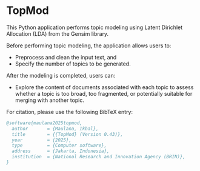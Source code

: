 # TopMod
This Python application performs topic modeling using Latent Dirichlet Allocation (LDA) from the Gensim library.

Before performing topic modeling, the application allows users to:
- Preprocess and clean the input text, and
- Specify the number of topics to be generated.

After the modeling is completed, users can:
- Explore the content of documents associated with each topic to assess whether a topic is too broad, too fragmented, or potentially suitable for merging with another topic.

For citation, please use the following BibTeX entry:

```bibtex
@software{maulana2025topmod,
  author       = {Maulana, Ikbal},
  title        = {{TopMod} (Version 0.43)},
  year         = {2025},
  type         = {Computer software},
  address      = {Jakarta, Indonesia},
  institution  = {National Research and Innovation Agency (BRIN)},
}
```



